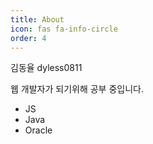 ```yaml
---
title: About
icon: fas fa-info-circle
order: 4
---
```



김동율
dyless0811

웹 개발자가 되기위해 공부 중입니다.

- JS
- Java
- Oracle